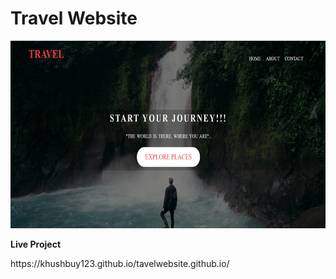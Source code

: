 # Travel Website
<img src="img1.png" width="700px" height="300px">

**Live Project**
<p>https://khushbuy123.github.io/tavelwebsite.github.io/</p>
